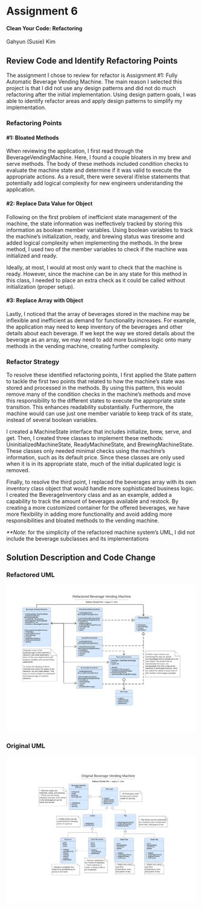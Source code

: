# Assignment 6

#### Clean Your Code: Refactoring
Gahyun (Susie) Kim

## Review Code and Identify Refactoring Points

The assignment I chose to review for refactor is Assignment #1: 
Fully Automatic Beverage Vending Machine. The main reason I selected this project 
is that I did not use any design patterns and did not do much refactoring after the initial 
implementation. Using design pattern goals, I was able to identify refactor areas and apply 
design patterns to simplify my implementation. 

### Refactoring Points

#### #1: Bloated Methods 
When reviewing the application, I first read through the BeverageVendingMachine. Here, I found 
a couple bloaters in my brew and serve methods. The body of these methods included condition 
checks to evaluate the machine state and determine if it was valid to execute the appropriate 
actions. As a result, there were several if/else statements that potentially add logical 
complexity for new engineers understanding the application. 

#### #2: Replace Data Value for Object
Following on the first problem of inefficient state management of the machine, the state 
information was ineffectively tracked by storing this information as boolean member variables. 
Using boolean variables to track the machine’s initialization, ready, and brewing status was 
tiresome and added logical complexity when implementing the methods. In the brew method, I used 
two of the member variables to check if the machine was initialized and ready. 

Ideally, at most, I would at most only want to check that the machine is ready. However, since the 
machine can be in any state for this method in this class, I needed to place an extra check as it 
could be called without initialization (proper setup).

#### #3: Replace Array with Object
Lastly, I noticed that the array of beverages stored in the machine may be inflexible and 
inefficient as demand for functionality increases. For example, the application may need to 
keep inventory of the beverages and other details about each beverage. If we kept the way we 
stored details about the beverage as an array, we may need to add more business logic onto 
many methods in the vending machine, creating further complexity.

### Refactor Strategy
To resolve these identified refactoring points, I first applied the State pattern to tackle the 
first two points that related to how the machine’s state was stored and processed in the methods. 
By using this pattern, this would remove many of the condition checks in the machine’s methods 
and move this responsibility to the different states to execute the appropriate state transition. 
This enhances readability substantially. Furthermore, the machine would can use just one member 
variable to keep track of its state, instead of several boolean variables. 

I created a MachineState interface that includes initialize, brew, serve, and get. Then, I created 
three classes to implement these methods: UninitializedMachineState, ReadyMachineState, and 
BrewingMachineState. These classes only needed minimal checks using the machine’s information, 
such as its default price. Since these classes are only used when it is in its appropriate state, 
much of the initial duplicated logic is removed.

Finally, to resolve the third point, I replaced the beverages array with its own inventory class 
object that would handle more sophisticated business logic. I created the BeverageInventory class 
and as an example, added a capability to track the amount of beverages available and restock. 
By creating a more customized container for the offered beverages, we have more flexibility in 
adding more functionality and avoid adding more responsibilities and bloated methods to the 
vending machine.

_**Note_: for the simplicity of the refactored machine system’s UML, I did not include the beverage subclasses and its implementations

## Solution Description and Code Change

### Refactored UML
![Alt text](refactor_uml.png?raw=true)

### Original UML
![Alt text](original_uml.png?raw=true)